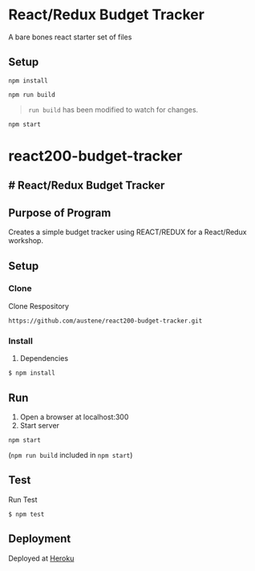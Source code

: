 # React/Redux Budget Tracker

A bare bones react starter set of files

## Setup

```
npm install
```
```
npm run build
```
> `run build` has been modified to watch for changes.
```
npm start
```

# react200-budget-tracker
## # React/Redux Budget Tracker

## Purpose of Program
Creates a simple budget tracker using REACT/REDUX for a React/Redux workshop.


## Setup

### Clone
Clone Respository
```
https://github.com/austene/react200-budget-tracker.git
```
### Install
1. Dependencies
```
$ npm install
```

## Run

1. Open a browser at localhost:300
2. Start server
```
npm start
```
(`npm run build` included in `npm start`)

## Test
Run Test
```
$ npm test
```

## Deployment
Deployed at [Heroku](https://ae-react200-budget-tracker.herokuapp.com/)